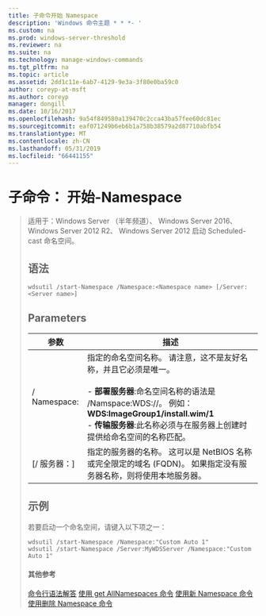 ```yaml
---
title: 子命令开始 Namespace
description: 'Windows 命令主题 * * *- '
ms.custom: na
ms.prod: windows-server-threshold
ms.reviewer: na
ms.suite: na
ms.technology: manage-windows-commands
ms.tgt_pltfrm: na
ms.topic: article
ms.assetid: 2dd1c11e-6ab7-4129-9e3a-3f80e0ba59c0
author: coreyp-at-msft
ms.author: coreyp
manager: dongill
ms.date: 10/16/2017
ms.openlocfilehash: 9a54f849580a139470c2cca43ba57fee60dc81ec
ms.sourcegitcommit: eaf071249b6eb6b1a758b38579a2d87710abfb54
ms.translationtype: MT
ms.contentlocale: zh-CN
ms.lasthandoff: 05/31/2019
ms.locfileid: "66441155"
---
```

# <a name="subcommand-start-namespace"></a>子命令： 开始-Namespace

> 适用于：Windows Server （半年频道）、 Windows Server 2016、 Windows Server 2012 R2、 Windows Server 2012 启动 Scheduled-cast 命名空间。
> ## <a name="syntax"></a>语法
> ```
> wdsutil /start-Namespace /Namespace:<Namespace name> [/Server:<Server name>]
> ```
> ## <a name="parameters"></a>Parameters
> 
> |          参数          |                                                                                                                                                                                             描述                                                                                                                                                                                             |
> |-----------------------------|-----------------------------------------------------------------------------------------------------------------------------------------------------------------------------------------------------------------------------------------------------------------------------------------------------------------------------------------------------------------------------------------------------|
> | / Namespace:<Namespace name> | 指定的命名空间名称。 请注意，这不是友好名称，并且它必须是唯一。<br /><br />-   **部署服务器**:命名空间名称的语法是 /Namspace:WDS:<Image group>/<Image name>/<Index>。 例如：**WDS:ImageGroup1/install.wim/1**<br />-   **传输服务器**:此名称必须与在服务器上创建时提供给命名空间的名称匹配。 |
> |   [/ 服务器：<Server name>]   |                                                                                                           指定的服务器的名称。 这可以是 NetBIOS 名称或完全限定的域名 (FQDN)。 如果指定没有服务器名称，则将使用本地服务器。                                                                                                           |
> 
> ## <a name="BKMK_examples"></a>示例
> 若要启动一个命名空间，请键入以下项之一：
> ```
> wdsutil /start-Namespace /Namespace:"Custom Auto 1"
> wdsutil /start-Namespace /Server:MyWDSServer /Namespace:"Custom Auto 1"
> ```
> #### <a name="additional-references"></a>其他参考
> [命令行语法解答](command-line-syntax-key.md)
> [使用 get AllNamespaces 命令](using-the-get-allnamespaces-command.md)
> [使用新 Namespace 命令](using-the-new-namespace-command.md)
> [使用删除 Namespace 命令](using-the-remove-namespace-command.md)
